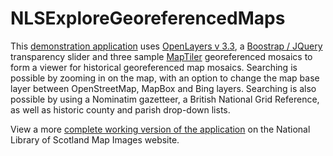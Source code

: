 NLSExploreGeoreferencedMaps
===========================

This <a href="http://geo.nls.uk/maps/dev/NLSExploreGeoreferencedMapsOL3/index.html">demonstration application</a> uses <a href="http://openlayers.org/">OpenLayers v 3.3</a>, a <a href="http://blog.seiyria.com/bootstrap-slider/">Boostrap / JQuery</a> transparency slider and three sample <a href="http://www.maptiler.com/">MapTiler</a> georeferenced mosaics to form a viewer for historical georeferenced map mosaics. Searching is possible by zooming in on the map, with an option to change the map base layer between OpenStreetMap, MapBox and Bing layers. Searching is also possible by using a Nominatim gazetteer, a British National Grid Reference, as well as historic county and parish drop-down lists. 

View a more <a href="http://maps.nls.uk/geo/explore/">complete working version of the application</a> on the National Library of Scotland Map Images website.
